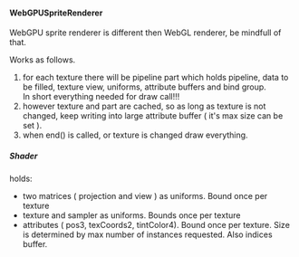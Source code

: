 #### WebGPUSpriteRenderer 

WebGPU sprite renderer is different then WebGL renderer, be mindfull of that.

Works as follows.

1. for each texture there will be pipeline part which holds pipeline,
 data to be filled, texture view, uniforms, attribute buffers and bind group.  
 In short everything needed for draw call!!!
2. however texture and part are cached, so as long as texture is not changed, keep writing into large attribute buffer ( it's max size can be set ).
3. when end() is called, or texture is changed draw everything.

##### Shader 

holds:
- two matrices ( projection and view ) as uniforms. Bound once per texture
- texture and sampler as uniforms. Bounds once per texture
- attributes ( pos3, texCoords2, tintColor4). Bound once per texture. Size is determined by max number of instances requested. Also indices buffer.

